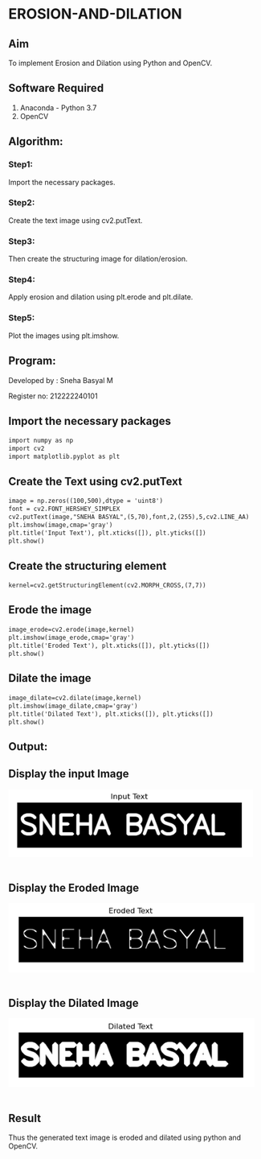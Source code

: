 # EROSION-AND-DILATION

## Aim
To implement Erosion and Dilation using Python and OpenCV.

## Software Required
1. Anaconda - Python 3.7
2. OpenCV

## Algorithm:

### Step1:
Import the necessary packages.
<br>

### Step2:
Create the text image using cv2.putText.
<br>

### Step3:
Then create the structuring image for dilation/erosion.
<br>

### Step4:
Apply erosion and dilation using plt.erode and plt.dilate.
<br>

### Step5:
Plot the images using plt.imshow.
<br>
 
## Program:

Developed by : Sneha Basyal M

Register no: 212222240101

## Import the necessary packages
```
import numpy as np
import cv2
import matplotlib.pyplot as plt
```

## Create the Text using cv2.putText
```
image = np.zeros((100,500),dtype = 'uint8')
font = cv2.FONT_HERSHEY_SIMPLEX
cv2.putText(image,"SNEHA BASYAL",(5,70),font,2,(255),5,cv2.LINE_AA)
plt.imshow(image,cmap='gray')
plt.title('Input Text'), plt.xticks([]), plt.yticks([])
plt.show()
```

## Create the structuring element
```
kernel=cv2.getStructuringElement(cv2.MORPH_CROSS,(7,7))
```

## Erode the image
```
image_erode=cv2.erode(image,kernel)
plt.imshow(image_erode,cmap='gray')
plt.title('Eroded Text'), plt.xticks([]), plt.yticks([])
plt.show()
```

## Dilate the image
```
image_dilate=cv2.dilate(image,kernel)
plt.imshow(image_dilate,cmap='gray')
plt.title('Dilated Text'), plt.xticks([]), plt.yticks([])
plt.show()
```

## Output:

## Display the input Image
![EROSION-AND-DILATION](dip101.png)
<br>
<br>

## Display the Eroded Image
![EROSION-AND-DILATION](dip102.png)
<br>
<br>

## Display the Dilated Image
![EROSION-AND-DILATION](dip103.png)
<br>
<br>

## Result
Thus the generated text image is eroded and dilated using python and OpenCV.
